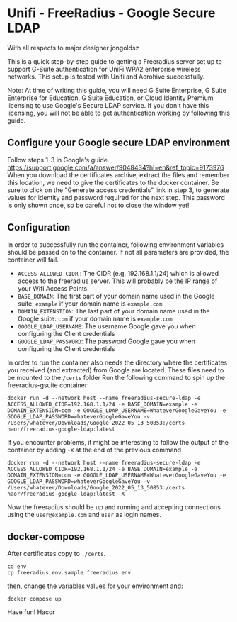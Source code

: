 # Unifi - FreeRadius - Google Secure LDAP 

With all respects to major designer jongoldsz

This is a quick step-by-step guide to getting a Freeradius server set up to support G-Suite authentication for UniFi WPA2 enterprise wireless networks. This setup is tested with Unifi and Aerohive successfully.

Note: At time of writing this guide, you will need G Suite Enterprise, G Suite Enterprise for Education, G Suite Education, or Cloud Identity Premium licensing to use Google's Secure LDAP service. If you don't have this licensing, you will not be able to get authentication working by following this guide.

## Configure your Google secure LDAP environment
Follow steps 1-3 in Google's guide. https://support.google.com/a/answer/9048434?hl=en&ref_topic=9173976
When you download the certificates archive, extract the files and remember this location, we need to give the certificates to the docker container.
Be sure to click on the "Generate access credentials" link in step 3, to generate values for identity and password required for the next step. This password is only shown once, so be careful not to close the window yet!

## Configuration
In order to successfully run the container, following environment variables should be passed on to the container. If not all parameters are provided, the container will fail.

- `ACCESS_ALLOWED_CIDR` : The CIDR (e.g. 192.168.1.1/24) which is allowed access to the freeradius server. This will probably be the IP range of your Wifi Access Points.
- `BASE_DOMAIN`: The first part of your domain name used in the Google suite: `example` if your domain name is `example.com`
- `DOMAIN_EXTENSTION`: The last part of your domain name used in the Google suite: `com` if your domain name is `example.com`
- `GOOGLE_LDAP_USERNAME`: The username Google gave you when configuring the Client credentials
- `GOOGLE_LDAP_PASSWORD`: The password Google gave you when configuring the Client credentials 

In order to run the container also needs the directory where the certificates you received (and extracted) from Google are located. These files need to be mounted to the `/certs` folder
Run the following command to spin up the freeradius-gsuite container:

`docker run -d --network host --name freeradius-secure-ldap -e ACCESS_ALLOWED_CIDR=192.168.1.1/24 -e BASE_DOMAIN=example -e DOMAIN_EXTENSION=com -e GOOGLE_LDAP_USERNAME=WhateverGoogleGaveYou -e GOOGLE_LDAP_PASSWORD=whateverGoogleGaveYou -v /Users/whatever/Downloads/Google_2022_05_13_50853:/certs haor/freeradius-google-ldap:latest`

If you encounter problems, it might be interesting to follow the output of the container by adding `-X` at the end of the previous command

`docker run -d --network host --name freeradius-secure-ldap -e ACCESS_ALLOWED_CIDR=192.168.1.1/24 -e BASE_DOMAIN=example -e DOMAIN_EXTENSION=com -e GOOGLE_LDAP_USERNAME=WhateverGoogleGaveYou -e GOOGLE_LDAP_PASSWORD=whateverGoogleGaveYou -v /Users/whatever/Downloads/Google_2022_05_13_50853:/certs haor/freeradius-google-ldap:latest -X`

Now the freeradius should be up and running and accepting connections using the `user@example.com` and `user` as login names.

## docker-compose

After certificates copy to `./certs`.

```
cd env
cp freeradius.env.sample freeradius.env
```
then, change the variables values for your environment and:
```
docker-compose up
```


Have fun!
Hacor
